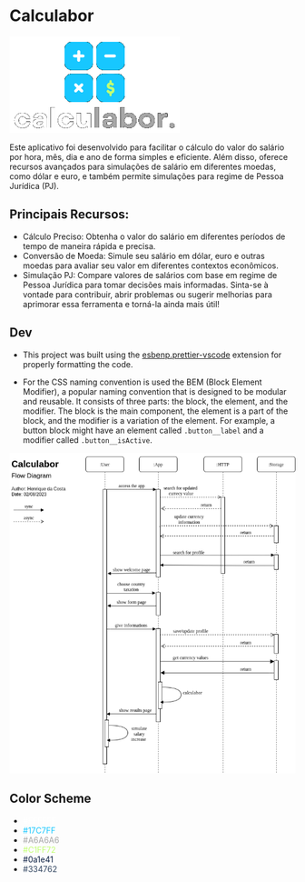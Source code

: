 # Calculabor

![alt](./images/logo2_bg.png)

Este aplicativo foi desenvolvido para facilitar o cálculo do valor do salário por hora, mês, dia e ano de forma simples e eficiente. Além disso, oferece recursos avançados para simulações de salário em diferentes moedas, como dólar e euro, e também permite simulações para regime de Pessoa Jurídica (PJ).

## Principais Recursos:

- Cálculo Preciso: Obtenha o valor do salário em diferentes períodos de tempo de maneira rápida e precisa.
- Conversão de Moeda: Simule seu salário em dólar, euro e outras moedas para avaliar seu valor em diferentes contextos econômicos.
- Simulação PJ: Compare valores de salários com base em regime de Pessoa Jurídica para tomar decisões mais informadas.
  Sinta-se à vontade para contribuir, abrir problemas ou sugerir melhorias para aprimorar essa ferramenta e torná-la ainda mais útil!

## Dev

- This project was built using the [esbenp.prettier-vscode](https://marketplace.visualstudio.com/items?itemName=esbenp.prettier-vscode) extension for properly formatting the code.

- For the CSS naming convention is used the BEM (Block Element Modifier), a popular naming convention that is designed to be modular and reusable. It consists of three parts: the block, the element, and the modifier. The block is the main component, the element is a part of the block, and the modifier is a variation of the element. For example, a button block might have an element called `.button__label` and a modifier called `.button__isActive`.

![alt](./images/flow-diagram.png)

## Color Scheme

- <font color="#FFFFFF">#FFFFFF</font><br>
- <font color="#17C7FF">#17C7FF</font><br>
- <font color="#A6A6A6">#A6A6A6</font><br>
- <font color="#C1FF72">#C1FF72</font><br>
- <font color="#0a1e41">#0a1e41</font><br>
- <font color="#334762">#334762</font><br>

#
